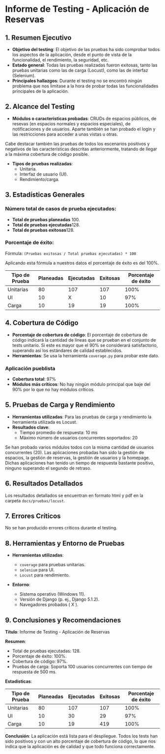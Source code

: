 
# Informe de Testing - Aplicación de Reservas

## 1. Resumen Ejecutivo
- **Objetivo del testing**: El objetivo de las pruebas ha sido comprobar todos los aspectos de la aplicación, desde el punto de vista de la funcionalidad, el rendimiento, la seguridad, etc.
- **Estado general**: Todas las pruebas realizadas fueron exitosas, tanto las pruebas unitarias como las de carga (Locust), como las de interfaz (Selenium). 
- **Principales hallazgos**: Durante el testing no se encontró ningún problema que nos limitase a la hora de probar todas las funcionalidades principales de la aplicación.

## 2. Alcance del Testing
- **Módulos o características probadas**: CRUDs de espacios públicos, de resevas (en espacios normales y espacios especiales), de notificaciones y  de usuarios. Aparte también se han probado el login y las restricciones para acceder a unas vistas u otras. 

Cabe destacar también las pruebas de todos los escenarios positivos y negativos de las características descritas anteriormente, tratando de llegar a la máxima cobertura de código posible. 
- **Tipos de pruebas realizadas**:
  - Unitaria.
  - Interfaz de usuario (UI).
  - Rendimiento/carga.

## 3. Estadísticas Generales

### Número total de casos de prueba ejecutados:
- **Total de pruebas planeadas** 100.
- **Total de pruebas ejecutadas**128.
- **Total de pruebas exitosas**128.

### Porcentaje de éxito:
Fórmula: `(Pruebas exitosas / Total pruebas ejecutadas) * 100`

Aplicando esta fórmula a nuestros datos el porcentaje de éxito es del 100%.

| **Tipo de Prueba** | **Planeadas** | **Ejecutadas** | **Exitosas** | **Porcentaje de éxito** |
|---------------------|---------------|----------------|--------------|--------------------------|
| Unitarias           | 80            | 107            | 107           | 100%                      |
| UI                  | 10            | X             | 10           | 97%                      |
| Carga               | 10             |  19             | 19            | 100%                      |

## 4. Cobertura de Código

- **Porcentaje de cobertura de código**: El porcentaje de cobertura de código indicará la cantidad de líneas que se prueban en el conjunto de tests unitario. Si este es mayor que el 90% se considerará satisfactorio, superando así los estándares de calidad establecidos.
- **Herramientas**: Se usa la herramienta `coverage.py` para probar este dato.

### Aplicación pueblista

- **Cobertura total**: 97%
- **Módulos más críticos**: No hay ningún módulo principal que baje del 90% por lo que no hay módulos críticos.

## 5. Pruebas de Carga y Rendimiento
- **Herramientas utilizadas**: Para las pruebas de carga y rendimiento la herramienta utilizada es Locust. 
- **Resultados clave**:
  - Tiempo promedio de respuesta: 10 ms
  - Máximo número de usuarios concurrentes soportados: 20
  

Se han probado varios módulos todos con la misma cantidad de usuarios concurrentes (20). Las aplicaciones probadas han sido la gestión de espacios, la gestión de reservas, la gestión de usuarios y la homepage. 
Dichas aplicaciones han tenido un tiempo de respuesta bastante positivo, ninguno superando el segundo de retraso. 


## 6. Resultados Detallados

Los resultados detallados se encuentran en formato html y pdf en la carpeta `docs/pruebas/locust`.

## 7. Errores Críticos

No se han producido errores críticos durante el testing. 

## 8. Herramientas y Entorno de Pruebas
- **Herramientas utilizadas**:
  - `coverage` para pruebas unitarias.
  - `selenium` para UI.
  - `Locust` para rendimiento.

- **Entorno**:
  - Sistema operativo (Windows 11).
  - Versión de Django (p. ej., Django 5.1.2).
  - Navegadores probados ( X ).

## 9. Conclusiones y Recomendaciones


**Título**: Informe de Testing - Aplicación de Reservas

**Resumen**:
- Total de pruebas ejecutadas: 128.
- Porcentaje de éxito: 100%.
- Cobertura de código: 97%.
- Pruebas de carga: Soporta 100 usuarios concurrentes con tiempo de respuesta de 500 ms.

**Estadísticas**:

| **Tipo de Prueba** | **Planeadas** | **Ejecutadas** | **Exitosas** | **Porcentaje de éxito** |
|---------------------|---------------|----------------|--------------|--------------------------|
| Unitarias           | 80            | 107             | 107           | 100%                      |
| UI                  | 10            | 30             | 29           | 97%                      |
| Carga               | 10             | 19              | 419           | 100%                      |


**Conclusión**: La aplicación está lista para el despliegue. Todos los tests han sido positivos y con un alto porcentaje de cobertura de código, lo que nos indica que la aplicación es de calidad y que todo funciona correctamente.
